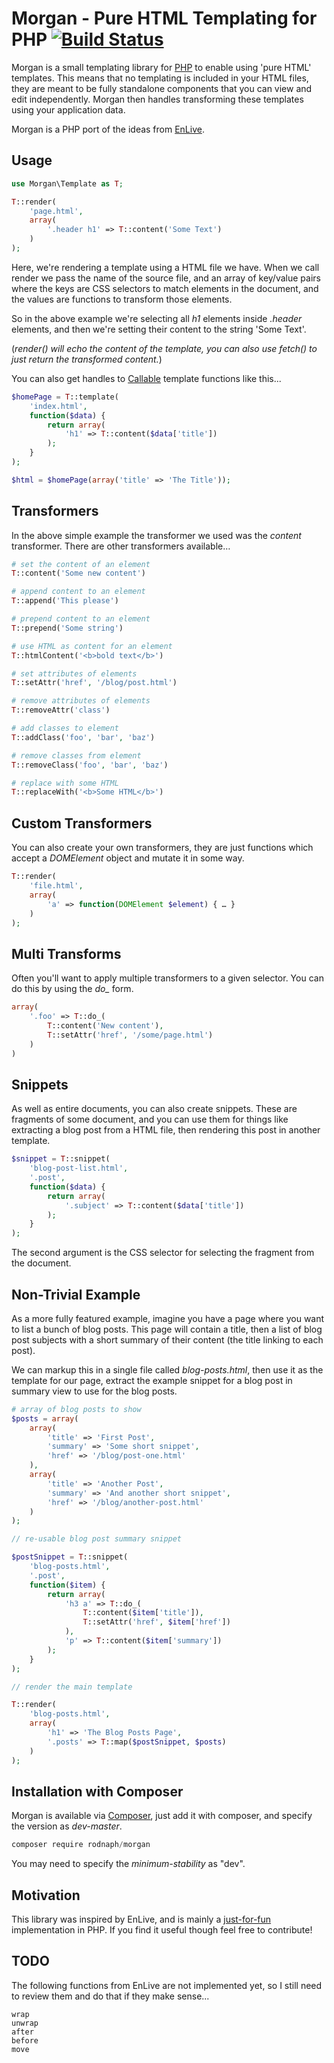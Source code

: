 
# Morgan - Pure HTML Templating for PHP [![Build Status](https://secure.travis-ci.org/rodnaph/morgan.png?branch=master)](http://travis-ci.org/rodnaph/morgan)

Morgan is a small templating library for [PHP](http://www.php.net) to enable
using 'pure HTML' templates.  This means that no templating is included in
your HTML files, they are meant to be fully standalone components that you
can view and edit independently.  Morgan then handles transforming these
templates using your application data.

Morgan is a PHP port of the ideas from [EnLive](https://github.com/cgrand/enlive).

## Usage

```php
use Morgan\Template as T;

T::render(
    'page.html',
    array(
        '.header h1' => T::content('Some Text')
    )
);
```

Here, we're rendering a template using a HTML file we have.  When we call
render we pass the name of the source file, and an array of key/value pairs
where the keys are CSS selectors to match elements in the document, and the
values are functions to transform those elements.

So in the above example we're selecting all _h1_ elements inside _.header_
elements, and then we're setting their content to the string 'Some Text'.

(_render() will echo the content of the template, you can also use fetch() to
just return the transformed content._)

You can also get handles to [Callable](http://php.net/manual/en/language.types.callable.php)
template functions like this...

```php
$homePage = T::template(
    'index.html',
    function($data) {
        return array(
            'h1' => T::content($data['title'])
        );
    }
);

$html = $homePage(array('title' => 'The Title'));
```

## Transformers

In the above simple example the transformer we used was the _content_ transformer.
There are other transformers available…

```php
# set the content of an element
T::content('Some new content')

# append content to an element
T::append('This please')

# prepend content to an element
T::prepend('Some string')

# use HTML as content for an element
T::htmlContent('<b>bold text</b>')

# set attributes of elements
T::setAttr('href', '/blog/post.html')

# remove attributes of elements
T::removeAttr('class')

# add classes to element
T::addClass('foo', 'bar', 'baz')

# remove classes from element
T::removeClass('foo', 'bar', 'baz')

# replace with some HTML
T::replaceWith('<b>Some HTML</b>')
```

## Custom Transformers

You can also create your own transformers, they are just functions which accept
a _DOMElement_ object and mutate it in some way.

```php
T::render(
    'file.html',
    array(
        'a' => function(DOMElement $element) { … }
    )
);
```

## Multi Transforms

Often you'll want to apply multiple transformers to a given selector.  You can
do this by using the *do_* form.

```php
array(
    '.foo' => T::do_(
        T::content('New content'),
        T::setAttr('href', '/some/page.html')
    )
)
```

## Snippets

As well as entire documents, you can also create snippets.  These are fragments
of some document, and you can use them for things like extracting a blog post
from a HTML file, then rendering this post in another template.

```php
$snippet = T::snippet(
    'blog-post-list.html',
    '.post',
    function($data) {
        return array(
            '.subject' => T::content($data['title'])
        );
    }
);
```

The second argument is the CSS selector for selecting the fragment from the document.

## Non-Trivial Example

As a more fully featured example, imagine you have a page where you want to list
a bunch of blog posts.  This page will contain a title, then a list of blog post
subjects with a short summary of their content (the title linking to each post).

We can markup this in a single file called _blog-posts.html_, then use it as the
template for our page, extract the example snippet for a blog post in summary
view to use for the blog posts.

```php
# array of blog posts to show
$posts = array(
    array(
        'title' => 'First Post',
        'summary' => 'Some short snippet',
        'href' => '/blog/post-one.html'
    ),
    array(
        'title' => 'Another Post',
        'summary' => 'And another short snippet',
        'href' => '/blog/another-post.html'
    )
);

// re-usable blog post summary snippet

$postSnippet = T::snippet(
    'blog-posts.html',
    '.post',
    function($item) {
        return array(
            'h3 a' => T::do_(
                T::content($item['title']),
                T::setAttr('href', $item['href'])
            ),
            'p' => T::content($item['summary'])
        );
    }
);

// render the main template

T::render(
    'blog-posts.html',
    array(
        'h1' => 'The Blog Posts Page',
        '.posts' => T::map($postSnippet, $posts)
    )
);
```

## Installation with Composer

Morgan is available via [Composer](http://getcomposer.org), just add it with composer, and specify the version as _dev-master_.

```javascript
composer require rodnaph/morgan
```

You may need to specify the _minimum-stability_ as "dev".

## Motivation

This library was inspired by EnLive, and is mainly a [just-for-fun](http://en.wikipedia.org/wiki/Just_for_Fun)
implementation in PHP.  If you find it useful though feel free to contribute!

## TODO

The following functions from EnLive are not implemented yet, so I still need to
review them and do that if they make sense...

```
wrap
unwrap
after
before
move
```

